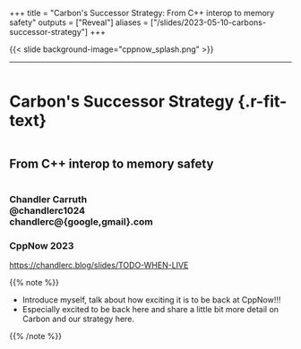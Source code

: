 +++
title = "Carbon's Successor Strategy: From C++ interop to memory safety"
outputs = ["Reveal"]
aliases = ["/slides/2023-05-10-carbons-successor-strategy"]
+++

{{< slide background-image="cppnow_splash.png" >}}

---

<div class="r-stretch" style="display: flex; flex-direction: column; justify-content: center">

# Carbon's Successor Strategy {.r-fit-text}

## From C++ interop to memory safety

</div>
<div class="col-container"><div class="col-4">

### Chandler Carruth <br/> @chandlerc1024 <br/> chandlerc@{google,gmail}.com

</div><div class="col right">

### CppNow 2023

</div></div>
<div class="right">

https://chandlerc.blog/slides/TODO-WHEN-LIVE

</div>

{{% note %}}

- Introduce myself, talk about how exciting it is to be back at CppNow!!!
- Especially excited to be back here and share a little bit more detail on
  Carbon and our strategy here.

{{% /note %}}
